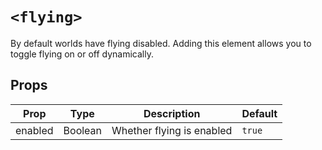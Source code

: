 # `<flying>`

By default worlds have flying disabled. Adding this element allows you to toggle flying on or off dynamically.

## Props

| Prop    | Type    | Description               | Default |
| ------- | ------- | ------------------------- | ------- |
| enabled | Boolean | Whether flying is enabled | `true`  |
